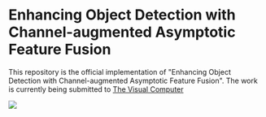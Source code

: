 # Enhancing Object Detection with Channel-augmented Asymptotic Feature Fusion
This repository is the official implementation of "Enhancing Object Detection with Channel-augmented Asymptotic Feature Fusion". The work is currently being submitted to [The Visual Computer](https://link.springer.com/journal/371)

![](https://github.com/Zengxinting/CAFPN/tree/main/assets/CAFPN.png)
